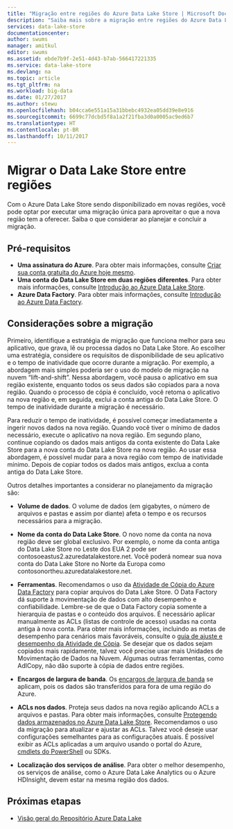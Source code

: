 ```yaml
---
title: "Migração entre regiões do Azure Data Lake Store | Microsoft Docs"
description: "Saiba mais sobre a migração entre regiões do Azure Data Lake Store."
services: data-lake-store
documentationcenter: 
author: swums
manager: amitkul
editor: swums
ms.assetid: ebde7b9f-2e51-4d43-b7ab-566417221335
ms.service: data-lake-store
ms.devlang: na
ms.topic: article
ms.tgt_pltfrm: na
ms.workload: big-data
ms.date: 01/27/2017
ms.author: stewu
ms.openlocfilehash: b04cca6e551a15a31bbebc4932ea05dd39e8e916
ms.sourcegitcommit: 6699c77dcbd5f8a1a2f21fba3d0a0005ac9ed6b7
ms.translationtype: HT
ms.contentlocale: pt-BR
ms.lasthandoff: 10/11/2017
---
```

# <a name="migrate-data-lake-store-across-regions"></a>Migrar o Data Lake Store entre regiões

Com o Azure Data Lake Store sendo disponibilizado em novas regiões, você pode optar por executar uma migração única para aproveitar o que a nova região tem a oferecer. Saiba o que considerar ao planejar e concluir a migração.

## <a name="prerequisites"></a>Pré-requisitos

* **Uma assinatura do Azure**. Para obter mais informações, consulte [Criar sua conta gratuita do Azure hoje mesmo](https://azure.microsoft.com/pricing/free-trial/).
* **Uma conta do Data Lake Store em duas regiões diferentes**. Para obter mais informações, consulte [Introdução ao Azure Data Lake Store](data-lake-store-get-started-portal.md).
* **Azure Data Factory**. Para obter mais informações, consulte [Introdução ao Azure Data Factory](../data-factory/introduction.md).


## <a name="migration-considerations"></a>Considerações sobre a migração

Primeiro, identifique a estratégia de migração que funciona melhor para seu aplicativo, que grava, lê ou processa dados no Data Lake Store. Ao escolher uma estratégia, considere os requisitos de disponibilidade de seu aplicativo e o tempo de inatividade que ocorre durante a migração. Por exemplo, a abordagem mais simples poderia ser o uso do modelo de migração na nuvem “lift-and-shift”. Nessa abordagem, você pausa o aplicativo em sua região existente, enquanto todos os seus dados são copiados para a nova região. Quando o processo de cópia é concluído, você retoma o aplicativo na nova região e, em seguida, exclui a conta antiga do Data Lake Store. O tempo de inatividade durante a migração é necessário.

Para reduzir o tempo de inatividade, é possível começar imediatamente a ingerir novos dados na nova região. Quando você tiver o mínimo de dados necessário, execute o aplicativo na nova região. Em segundo plano, continue copiando os dados mais antigos da conta existente do Data Lake Store para a nova conta do Data Lake Store na nova região. Ao usar essa abordagem, é possível mudar para a nova região com tempo de inatividade mínimo. Depois de copiar todos os dados mais antigos, exclua a conta antiga do Data Lake Store.

Outros detalhes importantes a considerar no planejamento da migração são:

* **Volume de dados**. O volume de dados (em gigabytes, o número de arquivos e pastas e assim por diante) afeta o tempo e os recursos necessários para a migração.

* **Nome da conta do Data Lake Store**. O novo nome da conta na nova região deve ser global exclusivo. Por exemplo, o nome da conta antiga do Data Lake Store no Leste dos EUA 2 pode ser contosoeastus2.azuredatalakestore.net. Você poderá nomear sua nova conta do Data Lake Store no Norte da Europa como contosonortheu.azuredatalakestore.net.

* **Ferramentas**. Recomendamos o uso da [Atividade de Cópia do Azure Data Factory](../data-factory/connector-azure-data-lake-store.md) para copiar arquivos do Data Lake Store. O Data Factory dá suporte à movimentação de dados com alto desempenho e confiabilidade. Lembre-se de que o Data Factory copia somente a hierarquia de pastas e o conteúdo dos arquivos. É necessário aplicar manualmente as ACLs (listas de controle de acesso) usadas na conta antiga à nova conta. Para obter mais informações, incluindo as metas de desempenho para cenários mais favoráveis, consulte o [guia de ajuste e desempenho da Atividade de Cópia](../data-factory/copy-activity-performance.md). Se desejar que os dados sejam copiados mais rapidamente, talvez você precise usar mais Unidades de Movimentação de Dados na Nuvem. Algumas outras ferramentas, como AdlCopy, não dão suporte à cópia de dados entre regiões.  

* **Encargos de largura de banda**. Os [encargos de largura de banda](https://azure.microsoft.com/en-us/pricing/details/bandwidth/) se aplicam, pois os dados são transferidos para fora de uma região do Azure.

* **ACLs nos dados**. Proteja seus dados na nova região aplicando ACLs a arquivos e pastas. Para obter mais informações, consulte [Protegendo dados armazenados no Azure Data Lake Store](data-lake-store-secure-data.md). Recomendamos o uso da migração para atualizar e ajustar as ACLs. Talvez você deseje usar configurações semelhantes para as configurações atuais. É possível exibir as ACLs aplicadas a um arquivo usando o portal do Azure, [cmdlets do PowerShell](/powershell/module/azurerm.datalakestore/get-azurermdatalakestoreitempermission) ou SDKs.  

* **Localização dos serviços de análise**. Para obter o melhor desempenho, os serviços de análise, como o Azure Data Lake Analytics ou o Azure HDInsight, devem estar na mesma região dos dados.  

## <a name="next-steps"></a>Próximas etapas
* [Visão geral do Repositório Azure Data Lake](data-lake-store-overview.md)
